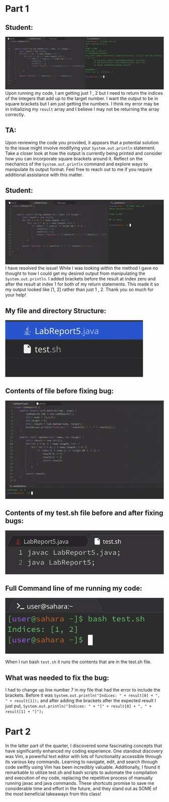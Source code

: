 # Part 1

## Student:
![image](1)
Upon running my code, I am getting just 1 , 2 but I need to return the indices of the integers that add up to the target number. I want the output to be in square brackets but I am just getting the numbers. I think my error may be in initializing my `result` array and I believe I may not be returning the array correctly.

## TA:
Upon reviewing the code you provided, it appears that a potential solution to the issue might involve modifying your `System.out.println` statement. Take a closer look at how the output is currently being printed and consider how you can incorporate square brackets around it. Reflect on the mechanics of the `System.out.println` command and explore ways to manipulate its output format. Feel free to reach out to me if you require additional assistance with this matter.

## Student:
![image](2)
I have resolved the issue! While I was looking within the method I gave no thought to how I could get my desired output from manipulating the `System.out.println`. I added brackets before the result at index zero and after the result at index 1 for both of my return statements. This made it so my output looked like [1, 2] rather than just 1 , 2. Thank you so much for your help!

## My file and directory Structure:
![image](directory)

## Contents of file before fixing bug:
![image](studentWrongOutput)

## Contents of my test.sh file before and after fixing bugs:
![image](bashContents)

## Full Command line of me running my code:
![image](fullCommandLine)

When I run bash `test.sh` it runs the contents that are in the test.sh file.

## What was needed to fix the bug:
I had to change up line number 7 in my file that had the error to include the brackets. Before it was `System.out.println("Indices: " + result[0] + ", " + result[1]);` and after adding the brackets after the expected result I just put, `System.out.println("Indices: " + "[" + result[0] + ", " + result[1] + "]");`

# Part 2

In the latter part of the quarter, I discovered some fascinating concepts that have significantly enhanced my coding experience. One standout discovery was Vim, a powerful text editor with lots of functionality accessible through its various key commands. Learning to navigate, edit, and search through code swiftly using Vim has been incredibly valuable. Additionally, I found it remarkable to utilize test.sh and bash scripts to automate the compilation and execution of my code, replacing the repetitive process of manually running javac and java commands. These shortcuts promise to save me considerable time and effort in the future, and they stand out as SOME of the most beneficial takeaways from this class!




